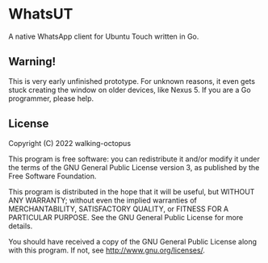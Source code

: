 # WhatsUT

A native WhatsApp client for Ubuntu Touch written in Go.

## Warning!
This is very early unfinished prototype. For unknown reasons, it even gets stuck creating the window on older devices, like Nexus 5. If you are a Go programmer, please help.

## License

Copyright (C) 2022  walking-octopus

This program is free software: you can redistribute it and/or modify it under the terms of the GNU General Public License version 3, as published
by the Free Software Foundation.

This program is distributed in the hope that it will be useful, but WITHOUT ANY WARRANTY; without even the implied warranties of MERCHANTABILITY, SATISFACTORY QUALITY, or FITNESS FOR A PARTICULAR PURPOSE.  See the GNU General Public License for more details.

You should have received a copy of the GNU General Public License along with this program.  If not, see <http://www.gnu.org/licenses/>.
